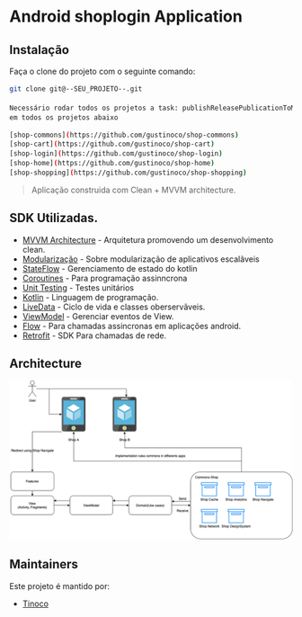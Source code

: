# Android shoplogin Application

## Instalação

Faça o clone do projeto com o seguinte comando:
```bash
git clone git@--SEU_PROJETO--.git

Necessário rodar todos os projetos a task: publishReleasePublicationToMavenLocal
em todos os projetos abaixo
```
```bash
[shop-commons](https://github.com/gustinoco/shop-commons)
[shop-cart](https://github.com/gustinoco/shop-cart)
[shop-login](https://github.com/gustinoco/shop-login)
[shop-home](https://github.com/gustinoco/shop-home)
[shop-shopping](https://github.com/gustinoco/shop-shopping)

```

> Aplicação construida com Clean + MVVM architecture.

## SDK Utilizadas.
- [MVVM Architecture](https://developer.android.com/topic/architecture) - Arquitetura promovendo um desenvolvimento clean.
- [Modularização](https://developer.android.com/topic/modularization) - Sobre modularização de aplicativos escalãveis
- [StateFlow](https://developer.android.com/kotlin/flow/stateflow-and-sharedflow) - Gerenciamento de estado do kotlin
- [Coroutines](https://developer.android.com/kotlin/coroutines) - Para programação assinncrona
- [Unit Testing](https://developer.android.com/training/testing/unit-testing) - Testes unitários
- [Kotlin](https://kotlinlang.org/) - Linguagem de programação.
- [LiveData](https://developer.android.com/topic/libraries/architecture/livedata) - Ciclo de vida e classes oberservãveis.
- [ViewModel](https://developer.android.com/topic/libraries/architecture/viewmodel) - Gerenciar eventos de View.
- [Flow](https://developer.android.com/kotlin/flow) - Para chamadas assincronas em aplicações android.
- [Retrofit](https://square.github.io/retrofit/) - SDK Para chamadas de rede.



## Architecture
![Architecture](https://github.com/gustinoco/shopA/blob/main/arch_diagram_shop.png)


## Maintainers

Este projeto é mantido por:
* [Tinoco](http://github.com/gustinoco)

